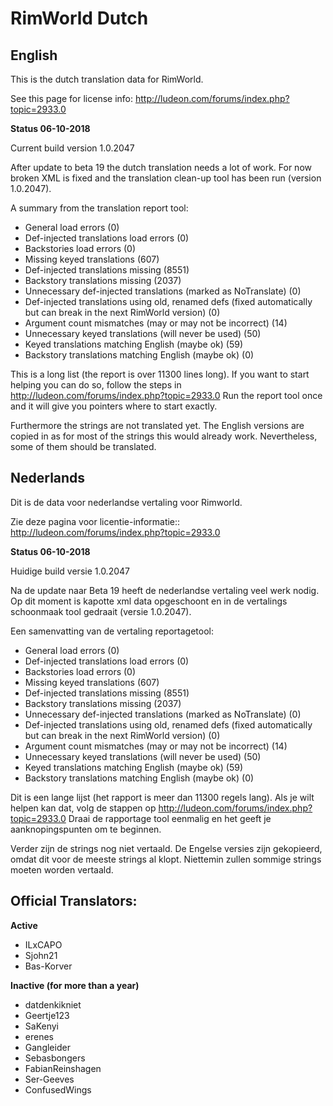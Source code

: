 # RimWorld Dutch
## English
This is the dutch translation data for RimWorld.

See this page for license info:
http://ludeon.com/forums/index.php?topic=2933.0

**Status 06-10-2018**

Current build version 1.0.2047

After update to beta 19 the dutch translation needs a lot of work.
For now broken XML is fixed and the translation clean-up tool has been run (version 1.0.2047).

A summary from the translation report tool:
- General load errors (0)
- Def-injected translations load errors (0)
- Backstories load errors (0)
- Missing keyed translations (607)
- Def-injected translations missing (8551)
- Backstory translations missing (2037)
- Unnecessary def-injected translations (marked as NoTranslate) (0)
- Def-injected translations using old, renamed defs (fixed automatically but can break in the next RimWorld version) (0)
- Argument count mismatches (may or may not be incorrect) (14) 
- Unnecessary keyed translations (will never be used) (50)
- Keyed translations matching English (maybe ok) (59)
- Backstory translations matching English (maybe ok) (0)

This is a long list (the report is over 11300 lines long). If you want to start helping you can do so, follow the steps in http://ludeon.com/forums/index.php?topic=2933.0
Run the report tool once and it will give you pointers where to start exactly.

Furthermore the strings are not translated yet. The English versions are copied in as for most of the strings this would already work. Nevertheless, some of them should be translated.

## Nederlands
Dit is de data voor nederlandse vertaling voor Rimworld.

Zie deze pagina voor licentie-informatie::
http://ludeon.com/forums/index.php?topic=2933.0

**Status 06-10-2018**

Huidige build versie 1.0.2047

Na de update naar Beta 19 heeft de nederlandse vertaling veel werk nodig.
Op dit moment is kapotte xml data opgeschoont en in de vertalings schoonmaak tool gedraait (versie 1.0.2047).

Een samenvatting van de vertaling reportagetool:
- General load errors (0)
- Def-injected translations load errors (0)
- Backstories load errors (0)
- Missing keyed translations (607)
- Def-injected translations missing (8551)
- Backstory translations missing (2037)
- Unnecessary def-injected translations (marked as NoTranslate) (0)
- Def-injected translations using old, renamed defs (fixed automatically but can break in the next RimWorld version) (0)
- Argument count mismatches (may or may not be incorrect) (14) 
- Unnecessary keyed translations (will never be used) (50)
- Keyed translations matching English (maybe ok) (59)
- Backstory translations matching English (maybe ok) (0)

Dit is een lange lijst (het rapport is meer dan 11300 regels lang). Als je wilt helpen kan dat, volg de stappen op http://ludeon.com/forums/index.php?topic=2933.0
Draai de rapportage tool eenmalig en het geeft je aanknopingspunten om te beginnen.

Verder zijn de strings nog niet vertaald. De Engelse versies zijn gekopieerd, omdat dit voor de meeste strings al klopt. Niettemin zullen sommige strings moeten worden vertaald.

## Official Translators:
**Active**
- ILxCAPO
- Sjohn21
- Bas-Korver

**Inactive (for more than a year)**
- datdenkikniet
- Geertje123
- SaKenyi
- erenes
- Gangleider
- Sebasbongers
- FabianReinshagen
- Ser-Geeves
- ConfusedWings

